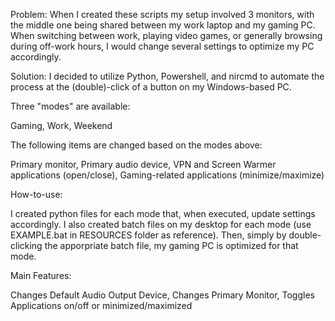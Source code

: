 Problem: When I created these scripts my setup involved 3 monitors, with the middle one being shared between my work laptop and my gaming PC. When switching between work, playing video games, or generally browsing during off-work hours, I would change several settings to optimize my PC accordingly.

Solution: I decided to utilize Python, Powershell, and nircmd to automate the process at the (double)-click of a button on my Windows-based PC.

Three "modes" are available:

Gaming, 
Work, 
Weekend

The following items are changed based on the modes above:

Primary monitor, 
Primary audio device, 
VPN and Screen Warmer applications (open/close), 
Gaming-related applications (minimize/maximize)

How-to-use:

I created python files for each mode that, when executed, update settings accordingly. I also created batch files on my desktop for each mode (use EXAMPLE.bat in RESOURCES folder as reference).
Then, simply by double-clicking the apporpriate batch file, my gaming PC is optimized for that mode.

Main Features:

Changes Default Audio Output Device,
Changes Primary Monitor,
Toggles Applications on/off or minimized/maximized
